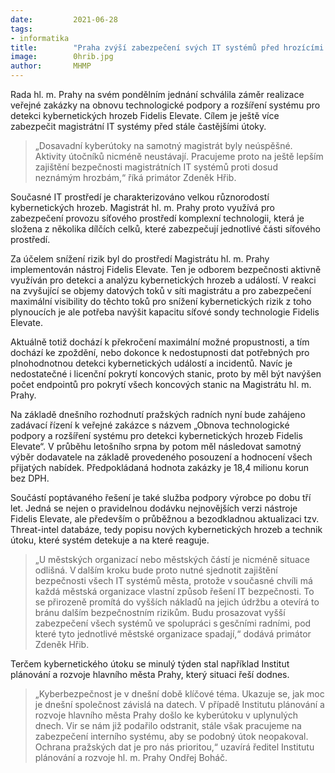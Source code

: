 ```yaml
---
date:         2021-06-28
tags:         
- informatika
title:        "Praha zvýší zabezpečení svých IT systémů před hrozícími kyberútoky"
image: 	      0hrib.jpg
author:       MHMP
---
```


Rada hl. m. Prahy na svém pondělním jednání schválila záměr realizace veřejné zakázky na obnovu technologické podpory a rozšíření systému pro detekci kybernetických hrozeb Fidelis Elevate. Cílem je ještě více zabezpečit magistrátní IT systémy před stále častějšími útoky.

> „Dosavadní kyberútoky na samotný magistrát byly neúspěšné. Aktivity útočníků nicméně neustávají. Pracujeme proto na ještě lepším zajištění bezpečnosti magistrátních IT systémů proti dosud neznámým hrozbám,“ říká primátor Zdeněk Hřib.

Současné IT prostředí je charakterizováno velkou různorodostí kybernetických hrozeb. Magistrát hl. m. Prahy proto využívá pro zabezpečení provozu síťového prostředí komplexní technologii, která je složena z několika dílčích celků, které zabezpečují jednotlivé části síťového prostředí.

Za účelem snížení rizik byl do prostředí Magistrátu hl. m. Prahy implementován nástroj Fidelis Elevate. Ten je odborem bezpečnosti aktivně využíván pro detekci a analýzu kybernetických hrozeb a událostí. V reakci na zvyšující se objemy datových toků v síti magistrátu a pro zabezpečení maximální visibility do těchto toků pro snížení kybernetických rizik z toho plynoucích je ale potřeba navýšit kapacitu síťové sondy technologie Fidelis Elevate.

Aktuálně totiž dochází k překročení maximální možné propustnosti, a tím dochází ke zpoždění, nebo dokonce k nedostupnosti dat potřebných pro plnohodnotnou detekci kybernetických událostí a incidentů. Navíc je nedostatečné i licenční pokrytí koncových stanic, proto by měl být navýšen počet endpointů pro pokrytí všech koncových stanic na Magistrátu hl. m. Prahy.

Na základě dnešního rozhodnutí pražských radních nyní bude zahájeno zadávací řízení k veřejné zakázce s názvem „Obnova technologické podpory a rozšíření systému pro detekci kybernetických hrozeb Fidelis Elevate“. V průběhu letošního srpna by potom měl následovat samotný výběr dodavatele na základě provedeného posouzení a hodnocení všech přijatých nabídek. Předpokládaná hodnota zakázky je 18,4 milionu korun bez DPH.

Součástí poptávaného řešení je také služba podpory výrobce po dobu tří let. Jedná se nejen o pravidelnou dodávku nejnovějších verzi nástroje Fidelis Elevate, ale především o průběžnou a bezodkladnou aktualizaci tzv. Threat-intel databáze, tedy popisu nových kybernetických hrozeb a technik útoku, které systém detekuje a na které reaguje.

> „U městských organizací nebo městských částí je nicméně situace odlišná. V dalším kroku bude proto nutné sjednotit zajištění bezpečnosti všech IT systémů města, protože v současné chvíli má každá městská organizace vlastní způsob řešení IT bezpečnosti. To se přirozeně promítá do vyšších nákladů na jejich údržbu a otevírá to bránu dalším bezpečnostním rizikům. Budu prosazovat vyšší zabezpečení všech systémů ve spolupráci s gesčními radními, pod které tyto jednotlivé městské organizace spadají,“ dodává primátor Zdeněk Hřib. 

Terčem kybernetického útoku se minulý týden stal například Institut plánování a rozvoje hlavního města Prahy, který situaci řeší dodnes.

> „Kyberbezpečnost je v dnešní době klíčové téma. Ukazuje se, jak moc je dnešní společnost závislá na datech. V případě Institutu plánování a rozvoje hlavního města Prahy došlo ke kyberútoku v uplynulých dnech. Vir se nám již podařilo odstranit, stále však pracujeme na zabezpečení interního systému, aby se podobný útok neopakoval. Ochrana pražských dat je pro nás prioritou,“ uzavírá ředitel Institutu plánování a rozvoje hl. m. Prahy Ondřej Boháč.
